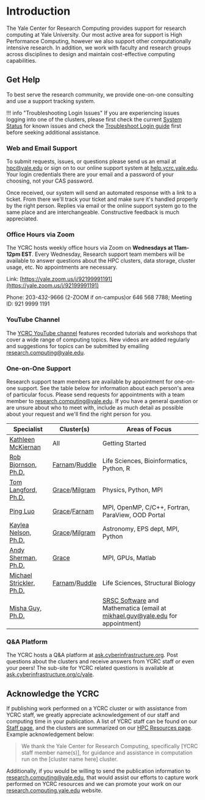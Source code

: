 # Introduction

The Yale Center for Research Computing provides support for research computing at Yale University. Our most active area for support is High Performance Computing, however we also support other computationally intensive research.  In addition, we work with faculty and research groups across disciplines to design and maintain cost-effective computing capabilities.

## Get Help

To best serve the research community, we provide one-on-one consulting and use a support tracking system.

!!! info "Troubleshooting Login Issues"
    If you are experiencing issues logging into one of the clusters, please first check the current [System Status](http://research.computing.yale.edu/system-status) for known issues and check the [Troubleshoot Login guide](/clusters-at-yale/troubleshoot) first before seeking additional assistance.

### Web and Email Support

To submit requests, issues, or questions please send us an email at [hpc@yale.edu](mailto:hpc@yale.edu) or sign on to our online support system at [help.ycrc.yale.edu](https://help.ycrc.yale.edu). Your login credentials there are your email and a password of your choosing, not your CAS password.

Once received, our system will send an automated response with a link to a ticket. From there we'll track your ticket and make sure it's handled properly by the right person. Replies via email or the online support system go to the same place and are interchangeable. Constructive feedback is much appreciated.

### Office Hours via Zoom

The YCRC hosts weekly office hours via Zoom on **Wednesdays at 11am-12pm EST**. Every Wednesday, Research support team members will be available to answer questions about the HPC clusters, data storage, cluster usage, etc. No appointments are necessary.

Link: [https://yale.zoom.us/j/92199991191](https://yale.zoom.us/j/92199991191)

Phone: 203-432-9666 (2-ZOOM if on-campus)or 646 568 7788; Meeting ID: 921 9999 1191

### YouTube Channel

The [YCRC YouTube channel](https://ycrc.yale.edu/youtube) features recorded tutorials and workshops that cover a wide range of computing topics.
New videos are added regularly and suggestions for topics can be submitted by emailing [research.computing@yale.edu](mailto:research.computing@yale.edu).

### One-on-One Support

Research support team members are available by appointment for one-on-one support.  See the table below for information about each person's area of particular focus.
Please send requests for appointments with a team member to [research.computing@yale.edu](mailto:research.computing@yale.edu).  If you have a general question or are unsure about who to meet with, 
include as much detail as possible about your request and we'll find the right person for you.

| Specialist | Cluster(s) | Areas of Focus |
| --- | --- | --- |
|[Kathleen McKiernan](https://research.computing.yale.edu/about/staff/kathleen-mckiernan)| All | Getting Started  | 
|[Rob Bjornson, Ph.D.](https://research.computing.yale.edu/about/leadership-team/robert-bjornson)|[Farnam](/clusters/farnam)/[Ruddle](/clusters/ruddle)| Life Sciences, Bioinformatics, Python, R  |
|[Tom Langford, Ph.D.](https://research.computing.yale.edu/about/research-scientists-staff/thomas-langford)|[Grace](/clusters/grace)/[Milgram](/clusters/milgram)| Physics, Python, MPI |
|[Ping Luo](https://research.computing.yale.edu/about/staff/ping-luo)|[Grace](/clusters/grace)/[Farnam](/clusters/farnam)| MPI, OpenMP, C/C++, Fortran, ParaView, OOD Portal  |
|[Kaylea Nelson, Ph.D.](https://research.computing.yale.edu/about/staff/kaylea-nelson)|[Grace](/clusters/grace)/[Milgram](/clusters/milgram)| Astronomy, EPS dept, MPI, Python  |
|[Andy Sherman, Ph.D.](https://research.computing.yale.edu/about/leadership-team/andrew-sherman)|[Grace](/clusters/grace)| MPI, GPUs, Matlab |
|[Michael Strickler, Ph.D.](https://research.computing.yale.edu/about/staff/michael-strickler)|[Farnam](/clusters/farnam)/[Ruddle](/clusters/ruddle) |Life Sciences, Structural Biology |
|[Misha Guy, Ph.D.](https://research.computing.yale.edu/about/staff/misha-guy)| | [SRSC Software](https://research.computing.yale.edu/services/science-research-software-core) and Mathematica (email at mikhael.guy@yale.edu for appointment) |

### Q&A Platform

The YCRC hosts a Q&A platform at [ask.cyberinfrastructure.org](http://ask.cyberinfrastructure.org). Post questions about the clusters and receive answers from YCRC staff or even your peers! The sub-site for YCRC related questions is available at [ask.cyberinfrastructure.org/c/yale](http://ask.cyberinfrastructure.org/c/yale).

## Acknowledge the YCRC

If publishing work performed on a YCRC cluster or with assistance from YCRC staff, we greatly appreciate acknowledgement of our staff and computing time in your publication. A list of YCRC staff can be found on our [Staff page](https://research.computing.yale.edu/about/staff), and the clusters are summarized on our [HPC Resources page](/clusters). Example acknowledgement below: 

> We thank the Yale Center for Research Computing, specifically [YCRC staff member name(s)], for guidance and assistance in computation run on the [cluster name here] cluster.

Additionally, if you would be willing to send the publication information to [research.computing@yale.edu](mailto:research.computing@yale.edu), that would assist our efforts to capture work performed on YCRC resources and we can promote your work on our [research.computing.yale.edu](https://research.computing.yale.edu) website.
